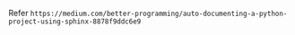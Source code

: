Refer `https://medium.com/better-programming/auto-documenting-a-python-project-using-sphinx-8878f9ddc6e9`
